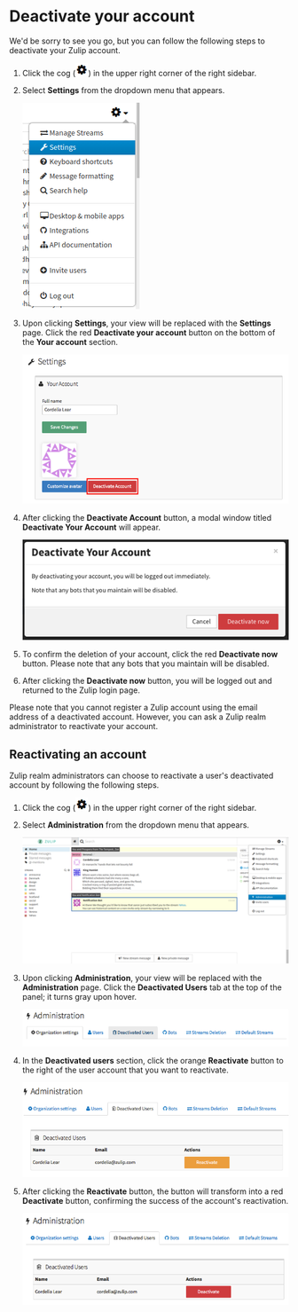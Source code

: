 # Deactivate your account

We'd be sorry to see you go, but you can follow the following steps to deactivate your Zulip account.

1. Click the cog (![cog](/static/images/help/cog.png)) in the upper right corner of the right sidebar.

2. Select **Settings** from the dropdown menu that appears.

    ![settings](/static/images/help/settings.png)

3. Upon clicking **Settings**, your view will be replaced with the **Settings** page. Click the red **Deactivate your account** button on the bottom of the **Your account** section.

    ![Deactivate your account button](/static/images/help/deactivate-account.png)

4. After clicking the **Deactivate Account** button, a modal window titled **Deactivate Your Account** will appear.

    ![Deactivate your account modal](/static/images/help/deactivate-modal.png)

5. To confirm the deletion of your account, click the red **Deactivate now** button. Please note that any bots that you maintain will be disabled.

6. After clicking the **Deactivate now** button, you will be logged out and returned to the Zulip login page.

Please note that you cannot register a Zulip account using the email address of a deactivated account. However, you can ask a Zulip realm administrator to reactivate your account.

## Reactivating an account

Zulip realm administrators can choose to reactivate a user's deactivated account by following the following steps.

1. Click the cog (![cog](/static/images/help/cog.png)) in the upper right corner of the right sidebar.

2. Select **Administration** from the dropdown menu that appears.

    ![Administration dropdown](/static/images/help/administration.png)

3. Upon clicking **Administration**, your view will be replaced with the **Administration** page. Click the **Deactivated Users** tab at the top of the panel; it turns gray upon hover.

    ![Administration](/static/images/help/admin-panel-deactivated-users.png)

4. In the **Deactivated users** section, click the orange **Reactivate** button to the right of the user account that you want to reactivate.

    ![Deactivated Users](/static/images/help/deactivate-panel.png)

5. After clicking the **Reactivate** button, the button will transform into a red **Deactivate** button, confirming the success of the account's reactivation.

    ![Reactivate success](/static/images/help/reactivate-success.png)
